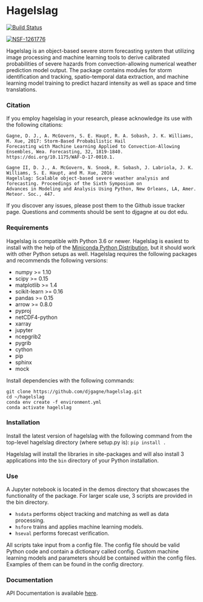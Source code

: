 # Hagelslag

[![Build Status](https://travis-ci.org/djgagne/hagelslag.svg?branch=master)](https://travis-ci.org/djgagne/hagelslag)

[![NSF-1261776](https://img.shields.io/badge/NSF-1261776-blue)](https://www.nsf.gov/awardsearch/showAward?AWD_ID=1261776&HistoricalAwards=false)

Hagelslag is an object-based severe storm forecasting system that utilizing image processing and machine learning tools
to derive calibrated probabilities of severe hazards from convection-allowing numerical weather prediction model output.
The package contains modules for storm identification and tracking, spatio-temporal data extraction, and 
machine learning model training to predict hazard intensity as well as space and time translations.

### Citation
If you employ hagelslag in your research, please acknowledge its use with the following citations:

    Gagne, D. J., A. McGovern, S. E. Haupt, R. A. Sobash, J. K. Williams, M. Xue, 2017: Storm-Based Probabilistic Hail
    Forecasting with Machine Learning Applied to Convection-Allowing Ensembles, Wea. Forecasting, 32, 1819-1840. 
    https://doi.org/10.1175/WAF-D-17-0010.1. 
    
    Gagne II, D. J., A. McGovern, N. Snook, R. Sobash, J. Labriola, J. K. Williams, S. E. Haupt, and M. Xue, 2016: 
    Hagelslag: Scalable object-based severe weather analysis and forecasting. Proceedings of the Sixth Symposium on 
    Advances in Modeling and Analysis Using Python, New Orleans, LA, Amer. Meteor. Soc., 447.

If you discover any issues, please post them to the Github issue tracker page. Questions and comments should be sent to
djgagne at ou dot edu.

### Requirements

Hagelslag is compatible with Python 3.6 or newer. Hagelslag is easiest to install with the help of the [Miniconda 
Python Distribution](https://docs.conda.io/en/latest/miniconda.html), but it should work with other
Python setups as well. Hagelslag requires the following packages and recommends the following versions:

* numpy >= 1.10
* scipy >= 0.15
* matplotlib >= 1.4
* scikit-learn >= 0.16
* pandas >= 0.15
* arrow >= 0.8.0
* pyproj
* netCDF4-python
* xarray
* jupyter
* ncepgrib2
* pygrib
* cython
* pip
* sphinx
* mock

Install dependencies with the following commands:
```
git clone https://github.com/djgagne/hagelslag.git
cd ~/hagelslag
conda env create -f environment.yml
conda activate hagelslag
```

### Installation
Install the latest version of hagelslag with the following command from the top-level hagelslag directory (where setup.py
is):
`pip install .`


Hagelslag will install the libraries in site-packages and will also install 3 applications into the `bin` directory
of your Python installation.

### Use
A Jupyter notebook is located in the demos directory that showcases the functionality of the package. For larger scale 
use, 3 scripts are provided in the bin directory. 

* `hsdata` performs object tracking and matching as well as data processing.
* `hsfore` trains and applies machine learning models.
* `hseval` performs forecast verification.

All scripts take input from a config file. The config file should be valid Python code and contain a dictionary called
config. Custom machine learning models and parameters should be contained within the config files. Examples of them can
be found in the config directory.

### Documentation
API Documentation is available [here](http://hagelslag.readthedocs.io/en/latest/).
